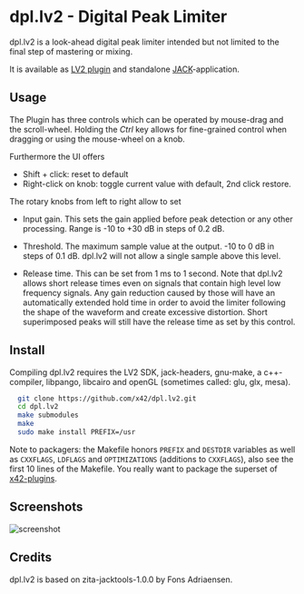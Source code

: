 dpl.lv2 - Digital Peak Limiter
==============================

dpl.lv2 is a look-ahead digital peak limiter intended but not limited to the final step of mastering or mixing.

It is available as [LV2 plugin](http://lv2plug.in/) and standalone [JACK](http://jackaudio.org/)-application.

Usage
-----

The Plugin has three controls which can be operated by mouse-drag and the scroll-wheel.
Holding the _Ctrl_ key allows for fine-grained control when dragging or using the mouse-wheel on a knob.

Furthermore the UI offers
*   Shift + click: reset to default
*   Right-click on knob: toggle current value with default, 2nd click restore.

The rotary knobs from left to right allow to set

*   Input gain. This sets the gain applied before peak detection or any other processing. Range is -10 to +30 dB in steps of 0.2 dB.

*   Threshold. The maximum sample value at the output. -10 to 0 dB in steps of 0.1 dB. dpl.lv2 will not allow a single sample above this level.

*   Release time. This can be set from 1 ms to 1 second. Note that dpl.lv2 allows short release times even on signals that contain high level low frequency signals. Any gain reduction caused by those will have an automatically extended hold time in order to avoid the limiter following the shape of the waveform and create excessive distortion. Short superimposed peaks will still have the release time as set by this control.


Install
-------

Compiling dpl.lv2 requires the LV2 SDK, jack-headers, gnu-make, a c++-compiler,
libpango, libcairo and openGL (sometimes called: glu, glx, mesa).

```bash
  git clone https://github.com/x42/dpl.lv2.git
  cd dpl.lv2
  make submodules
  make
  sudo make install PREFIX=/usr
```

Note to packagers: the Makefile honors `PREFIX` and `DESTDIR` variables as well
as `CXXFLAGS`, `LDFLAGS` and `OPTIMIZATIONS` (additions to `CXXFLAGS`), also
see the first 10 lines of the Makefile.
You really want to package the superset of [x42-plugins](https://github.com/x42/x42-plugins).


Screenshots
-----------

![screenshot](https://raw.github.com/x42/dpl.lv2/master/img/dpl1.png "DPL LV2 GUI")

Credits
-------

dpl.lv2 is based on zita-jacktools-1.0.0 by Fons Adriaensen.
